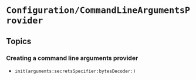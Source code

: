 # ``Configuration/CommandLineArgumentsProvider``

## Topics

### Creating a command line arguments provider

- ``init(arguments:secretsSpecifier:bytesDecoder:)``
